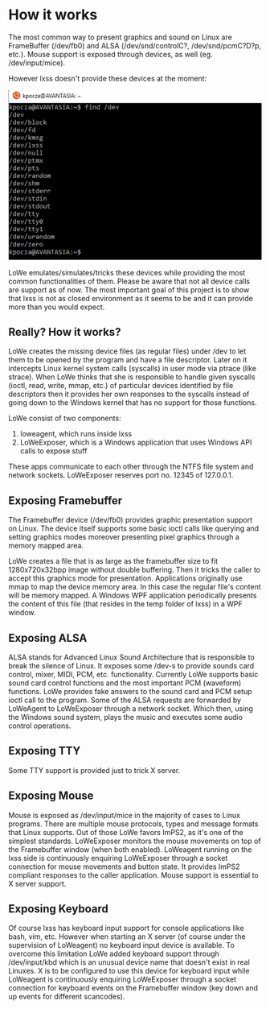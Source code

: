 # How it works

The most common way to present graphics and sound on Linux are FrameBuffer (/dev/fb0) and ALSA (/dev/snd/controlC?, /dev/snd/pcmC?D?p, etc.).  Mouse support is exposed through devices, as well (eg. /dev/input/mice).

However lxss doesn't provide these devices at the moment:

![/dev](img/howitworks/01_devs.png "Default devices")

LoWe emulates/simulates/tricks these devices while providing the most common functionalities of them. Please be aware that not all device calls are support as of now. The most important goal of this project is to show that lxss is not as closed environment as it seems to be and it can provide more than you would expect. 

## Really? How it works?

LoWe creates the missing device files (as regular files) under /dev to let them to be opened by the program and have a file descriptor. Later on it intercepts Linux kernel system calls (syscalls) in user mode via ptrace (like strace). When LoWe thinks that she is responsible to handle given syscalls (ioctl, read, write, mmap, etc.) of particular devices identified by file descriptors then it provides her own responses to the syscalls instead of going down to the Windows kernel that has no support for those functions.

LoWe consist of two components:

1. loweagent, which runs inside lxss
2. LoWeExposer, which is a Windows application that uses Windows API calls to expose stuff

These apps communicate to each other through the NTFS file system and network sockets. LoWeExposer reserves port no. 12345 of 127.0.0.1.

## Exposing Framebuffer

The Framebuffer device (/dev/fb0) provides graphic presentation support on Linux. The device itself supports some basic ioctl calls like querying and setting graphics modes moreover presenting pixel graphics through a memory mapped area.

LoWe creates a file that is as large as the framebuffer size to fit 1280x720x32bpp image without double buffering. Then it tricks the caller to accept this graphics mode for presentation. Applications originally use mmap to map the device memory area. In this case the regular file's content will be memory mapped. A Windows WPF application periodically presents the content of this file (that resides in the temp folder of lxss) in a WPF window.

## Exposing ALSA

ALSA stands for Advanced Linux Sound Architecture that is responsible to break the silence of Linux. It exposes some /dev-s to provide sounds card control, mixer, MIDI, PCM, etc. functionality. Currently LoWe supports basic sound card control functions and the most important PCM (waveform) functions. LoWe provides fake answers to the sound card and PCM setup ioctl call to the program. Some of the ALSA requests are forwarded by LoWeAgent to LoWeExposer through a network socket. Which then, using the Windows sound system, plays the music and executes some audio control operations.

## Exposing TTY

Some TTY support is provided just to trick X server.

## Exposing Mouse

Mouse is exposed as /dev/input/mice in the majority of cases to Linux programs. There are multiple mouse protocols, types and message formats that Linux supports. Out of those LoWe favors ImPS2, as it's one of the simplest standards. LoWeExposer monitors the mouse movements on top of the Framebuffer window (when both enabled). LoWeagent running on the lxss side is continuously enquiring LoWeExposer through a socket connection for mouse movements and button state. It provides ImPS2 compliant responses to the caller application. Mouse support is essential to X server support.

## Exposing Keyboard

Of course lxss has keyboard input support for console applications like bash, vim, etc. However when starting an X server (of course under the supervision of LoWeagent) no keyboard input device is available. To overcome this limitation LoWe added keyboard support through /dev/input/kbd which is an unusual device name that doesn't exist in real Linuxes. X is to be configured to use this device for keyboard input while LoWeagent is continuously enquiring LoWeExposer through a socket connection for keyboard events on the Framebuffer window (key down and up events for different scancodes).

